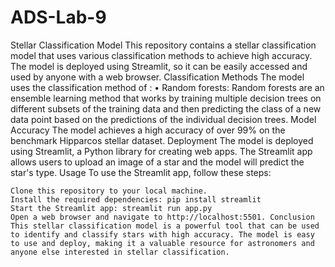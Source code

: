 # ADS-Lab-9
Stellar Classification Model This repository contains a stellar classification model that uses various classification methods to achieve high accuracy. The model is deployed using Streamlit, so it can be easily accessed and used by anyone with a web browser. Classification Methods The model uses the classification method of : • Random forests: Random forests are an ensemble learning method that works by training multiple decision trees on different subsets of the training data and then predicting the class of a new data point based on the predictions of the individual decision trees. Model Accuracy The model achieves a high accuracy of over 99% on the benchmark Hipparcos stellar dataset. Deployment The model is deployed using Streamlit, a Python library for creating web apps. The Streamlit app allows users to upload an image of a star and the model will predict the star's type. Usage To use the Streamlit app, follow these steps:

    Clone this repository to your local machine.
    Install the required dependencies: pip install streamlit
    Start the Streamlit app: streamlit run app.py
    Open a web browser and navigate to http://localhost:5501. Conclusion This stellar classification model is a powerful tool that can be used to identify and classify stars with high accuracy. The model is easy to use and deploy, making it a valuable resource for astronomers and anyone else interested in stellar classification.
